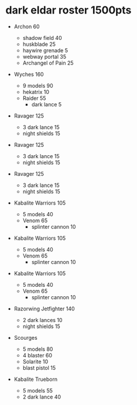 # dark eldar roster 1500pts

* Archon 60
  - shadow field 40
  - huskblade 25
  - haywire grenade 5
  - webway portal 35
  - Archangel of Pain 25

* Wyches 160
  - 9 models 90
  - hekatrix 10
  - Raider 55
    + dark lance 5

* Ravager 125
  - 3 dark lance 15
  - night shields 15

* Ravager 125
  - 3 dark lance 15
  - night shields 15

* Ravager 125
  - 3 dark lance 15
  - night shields 15

* Kabalite Warriors 105
  - 5 models 40
  - Venom 65
    + splinter cannon 10

* Kabalite Warriors 105
  - 5 models 40
  - Venom 65
    + splinter cannon 10

* Kabalite Warriors 105
  - 5 models 40
  - Venom 65
    + splinter cannon 10

* Razorwing Jetfighter 140
  - 2 dark lances 10
  - night shields 15

* Scourges 
  - 5 models 80
  - 4 blaster 60
  - Solarite 10
  - blast pistol 15

* Kabalite Trueborn
  - 5 models 55
  - 2 dark lance 40
